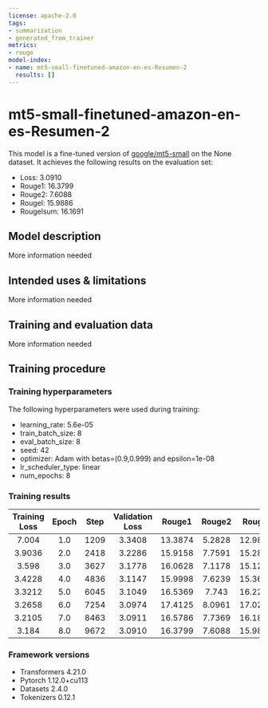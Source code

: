 ```yaml
---
license: apache-2.0
tags:
- summarization
- generated_from_trainer
metrics:
- rouge
model-index:
- name: mt5-small-finetuned-amazon-en-es-Resumen-2
  results: []
---
```


<!-- This model card has been generated automatically according to the information the Trainer had access to. You
should probably proofread and complete it, then remove this comment. -->

# mt5-small-finetuned-amazon-en-es-Resumen-2

This model is a fine-tuned version of [google/mt5-small](https://huggingface.co/google/mt5-small) on the None dataset.
It achieves the following results on the evaluation set:
- Loss: 3.0910
- Rouge1: 16.3799
- Rouge2: 7.6088
- Rougel: 15.9886
- Rougelsum: 16.1691

## Model description

More information needed

## Intended uses & limitations

More information needed

## Training and evaluation data

More information needed

## Training procedure

### Training hyperparameters

The following hyperparameters were used during training:
- learning_rate: 5.6e-05
- train_batch_size: 8
- eval_batch_size: 8
- seed: 42
- optimizer: Adam with betas=(0.9,0.999) and epsilon=1e-08
- lr_scheduler_type: linear
- num_epochs: 8

### Training results

| Training Loss | Epoch | Step | Validation Loss | Rouge1  | Rouge2 | Rougel  | Rougelsum |
|:-------------:|:-----:|:----:|:---------------:|:-------:|:------:|:-------:|:---------:|
| 7.004         | 1.0   | 1209 | 3.3408          | 13.3874 | 5.2828 | 12.9812 | 12.9666   |
| 3.9036        | 2.0   | 2418 | 3.2286          | 15.9158 | 7.7591 | 15.2863 | 15.3932   |
| 3.598         | 3.0   | 3627 | 3.1778          | 16.0628 | 7.1178 | 15.1227 | 15.2487   |
| 3.4228        | 4.0   | 4836 | 3.1147          | 15.9998 | 7.6239 | 15.3691 | 15.4711   |
| 3.3212        | 5.0   | 6045 | 3.1049          | 16.5369 | 7.743  | 16.2272 | 16.3427   |
| 3.2658        | 6.0   | 7254 | 3.0974          | 17.4125 | 8.0961 | 17.0223 | 17.136    |
| 3.2105        | 7.0   | 8463 | 3.0911          | 16.5786 | 7.7369 | 16.1889 | 16.3189   |
| 3.184         | 8.0   | 9672 | 3.0910          | 16.3799 | 7.6088 | 15.9886 | 16.1691   |


### Framework versions

- Transformers 4.21.0
- Pytorch 1.12.0+cu113
- Datasets 2.4.0
- Tokenizers 0.12.1
